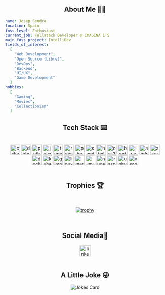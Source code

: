
<!-- TODO: (Optional) fix document to be markdown compliant (see suppressed warnings in .markdownlint.json 
            Also make it better style-wise and remove all the br tags -->

<!-- ABOUT ME SECTION -->

<html>
  <div align="center">
    <h2>About Me 🧑‍💻</h2>
  </div>
</html>

```yml
name: Josep Sendra
location: Spain
foss_level: Enthusiast
current_job: Fullstack Developer @ IMAGINA ITS
main_foss_project: IntelliDev
fields_of_interest:
  [
    "Web Development",
    "Open Source (Libre)",
    "DevOps",
    "Backend",
    "UI/UX",
    "Game Development"
  ]
hobbies:
  [
    "Gaming",
    "Movies",
    "Collectionism"
  ]
```

<!-- TECH STACK SECTION -->

<div align="center">
  <h2>Tech Stack ⌨️</h2>
</div>

<br>

<div align="center">
  <img src="https://cdn.jsdelivr.net/gh/devicons/devicon/icons/csharp/csharp-original.svg" height="30" alt="csharp logo"  />

  <img src="https://cdn.jsdelivr.net/gh/devicons/devicon/icons/dotnetcore/dotnetcore-original.svg" height="30" alt="dotnetcore logo"/>

  <img src="https://cdn.jsdelivr.net/gh/devicons/devicon/icons/python/python-original.svg" height="30" alt="python logo"  />

  <img src="https://cdn.jsdelivr.net/gh/devicons/devicon/icons/javascript/javascript-original.svg" height="30" alt="javascript logo"  />

  <img src="https://cdn.jsdelivr.net/gh/devicons/devicon/icons/typescript/typescript-original.svg" height="30" alt="typescript logo"  />

  <img src="https://cdn.jsdelivr.net/gh/devicons/devicon/icons/react/react-original.svg" height="30" alt="react logo"  />

  <img src="https://cdn.jsdelivr.net/gh/devicons/devicon/icons/php/php-original.svg" height="30" alt="php logo"  />

  <img src="https://cdn.jsdelivr.net/gh/devicons/devicon/icons/symfony/symfony-original.svg" height="30" alt="symfony logo"  />

  <img src="https://cdn.jsdelivr.net/gh/devicons/devicon/icons/html5/html5-original.svg" height="30" alt="html5 logo"  />

  <img src="https://cdn.jsdelivr.net/gh/devicons/devicon/icons/css3/css3-original.svg" height="30" alt="css3 logo"  />

  <img src="https://cdn.jsdelivr.net/gh/devicons/devicon/icons/bootstrap/bootstrap-original.svg" height="30" alt="bootstrap logo"  />

  <img src="https://cdn.jsdelivr.net/gh/devicons/devicon/icons/lua/lua-original.svg" height="30" alt="lua logo"  />

  <img src="https://cdn.jsdelivr.net/gh/devicons/devicon/icons/android/android-original.svg" height="30" alt="android logo"  />

  <img src="https://cdn.jsdelivr.net/gh/devicons/devicon/icons/azure/azure-original.svg" height="30" alt="azure logo"  />

  <img src="https://cdn.jsdelivr.net/gh/devicons/devicon/icons/docker/docker-original.svg" height="30" alt="docker logo"  />

  <img src="https://cdn.jsdelivr.net/gh/devicons/devicon/icons/kubernetes/kubernetes-plain.svg" height="30" alt="kubernetes logo"  />

  <img src="https://cdn.jsdelivr.net/gh/devicons/devicon/icons/gimp/gimp-original.svg" height="30" alt="gimp logo"  />

  <img src="https://cdn.jsdelivr.net/gh/devicons/devicon/icons/linux/linux-original.svg" height="30" alt="linux logo"  />

  <img src="https://cdn.jsdelivr.net/gh/devicons/devicon/icons/markdown/markdown-original.svg" height="30" alt="markdown logo"  />

  <img src="https://cdn.jsdelivr.net/gh/devicons/devicon/icons/mysql/mysql-original.svg" height="30" alt="mysql logo"  />

  <img src="https://cdn.jsdelivr.net/gh/devicons/devicon/icons/nuget/nuget-original.svg" height="30" alt="nuget logo"  />

  <img src="https://cdn.jsdelivr.net/gh/devicons/devicon/icons/raspberrypi/raspberrypi-original.svg" height="30" alt="raspberrypi logo"  />

  <img src="https://cdn.jsdelivr.net/gh/devicons/devicon/icons/unity/unity-original.svg" height="30" alt="unity logo"  />

  <img src="https://cdn.jsdelivr.net/gh/devicons/devicon/icons/vscode/vscode-original.svg" height="30" alt="vscode logo"  />
</div>

<!-- GITHUB TROPHIES SECTION -->

<br>

<div align="center">
  <h2>Trophies 🏆</h2>
</div>

<br>

<div align="center">
  
[![trophy](https://github-profile-trophy.vercel.app/?username=je-sendra)](https://github.com/ryo-ma/github-profile-trophy)
</div>

<br>

<!-- SOCIAL MEDIA SECTION -->

<div align="center">
  <h2>Social Media📱</h2>
</div>

<div align="center">
  <a href="https://www.linkedin.com/in/josep-sendra-serra/" target="_blank">
    <img src="https://img.shields.io/static/v1?message=LinkedIn&logo=linkedin&label=&color=0077B5&logoColor=white&labelColor=&style=for-the-badge" height="35" alt="linkedin logo"  />
  </a>

  <!-- Hidden StackOverflow while I build a rep -->
  <!-- <a href="https://stackoverflow.com/users/19748675" target="_blank">
    <img src="https://img.shields.io/static/v1?message=Stackoverflow&logo=stackoverflow&label=&color=FE7A16&logoColor=white&labelColor=&style=for-the-badge" height="35" alt="stackoverflow logo"  />
  </a> 
</div> -->

<!-- Hidden spotify for privacy reasons -->
<!-- <div align="center">
  <a href="https://open.spotify.com/user/z8f16a8lmakdf3fnpolfijamy">
    <img src="https://spotify-recently-played-readme.vercel.app/api?user=z8f16a8lmakdf3fnpolfijamy&count=5&unique=true" alt="Spotify recently played"  />
  </a> -->

</div>

<br>

<!-- FUNNY FUN JOKE SECTION -->

<div align="center">
  <h2>A Little Joke 😜</h2>
</div>

<div align="center">
  <img src="https://readme-jokes.vercel.app/api" alt="Jokes Card" />
</div>